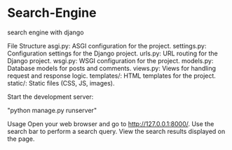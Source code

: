 # Search-Engine
search engine with django

File Structure
asgi.py: ASGI configuration for the project.
settings.py: Configuration settings for the Django project.
urls.py: URL routing for the Django project.
wsgi.py: WSGI configuration for the project.
models.py: Database models for posts and comments.
views.py: Views for handling request and response logic.
templates/: HTML templates for the project.
static/: Static files (CSS, JS, images).

Start the development server:

"python manage.py runserver"

Usage
Open your web browser and go to http://127.0.0.1:8000/.
Use the search bar to perform a search query.
View the search results displayed on the page.
